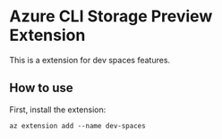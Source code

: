 # Azure CLI Storage Preview Extension #
This is a extension for dev spaces features.

## How to use ##
First, install the extension:
```
az extension add --name dev-spaces
```

```
